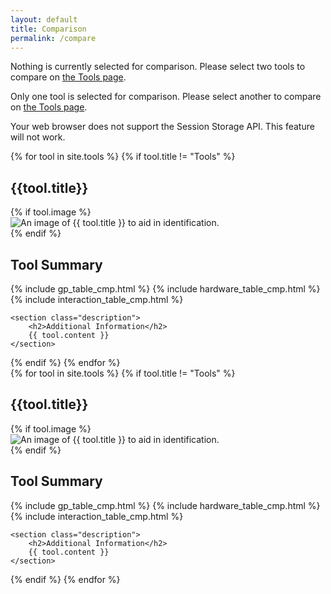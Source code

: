 ```yaml
---
layout: default
title: Comparison
permalink: /compare
---
```

<link rel="stylesheet" href="{{ site.baseurl }}/assets/css/toolcompare.css">
<section id="compare-warning">
    <p id="no-tools" class="hidden">
        Nothing is currently selected for comparison. Please select two tools to compare on <a href="{{ site.baseurl }}/tools/">the Tools page</a>.
    </p>
    <p id="one-tool" class="hidden">
        Only one tool is selected for comparison. Please select another to compare on <a href="{{ site.baseurl }}/tools/">the Tools page</a>.
    </p>
    <p id="no-storage">
        Your web browser does not support the Session Storage API. This feature will not work.
    </p>
</section>
<div id="compare-div" class="hidden">
<section id="compare-1">
{% for tool in site.tools %}
{% if tool.title != "Tools" %}
<div class="tool-whatever hidden" id="tool1-{{tool.title | downcase | split: ' ' | join: '-'}}">
    <h1>{{tool.title}}</h1>
    {% if tool.image %}
    <section class="tool-image">
        <img src="{{ site.baseurl }}{{ tool.image }}" alt="An image of {{ tool.title }} to aid in identification." loading="lazy">
    </section>
    {% endif %}
    <section class="tool-summary">
        <h2>Tool Summary</h2>
        {% include gp_table_cmp.html %}
        {% include hardware_table_cmp.html %}
        {% include interaction_table_cmp.html %}
    </section>

    <section class="description">
        <h2>Additional Information</h2>
        {{ tool.content }}
    </section>
</div>
{% endif %}
{% endfor %}
</section>
<section id="compare-2">
{% for tool in site.tools %}
{% if tool.title != "Tools" %}
<div class="tool-whatever hidden" id="tool2-{{tool.title | downcase | split: ' ' | join: '-'}}">
    <h1>{{tool.title}}</h1>
    {% if tool.image %}
    <section class="tool-image">
        <img src="{{ site.baseurl }}{{ tool.image }}" alt="An image of {{ tool.title }} to aid in identification." loading="lazy">
    </section>
    {% endif %}
    <section class="tool-summary">
        <h2>Tool Summary</h2>
        {% include gp_table_cmp.html %}
        {% include hardware_table_cmp.html %}
        {% include interaction_table_cmp.html %}
    </section>

    <section class="description">
        <h2>Additional Information</h2>
        {{ tool.content }}
    </section>
</div>
{% endif %}
{% endfor %}
</section>
</div>
<script src="{{ site.baseurl }}/assets/js/compare.js"></script>

